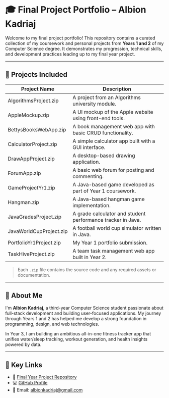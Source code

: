 # 🎓 Final Project Portfolio – Albion Kadriaj

Welcome to my final project portfolio! This repository contains a curated collection of my coursework and personal projects from **Years 1 and 2** of my Computer Science degree. It demonstrates my progression, technical skills, and development practices leading up to my final year project.

---

## 📁 Projects Included

| Project Name              | Description                                |
|---------------------------|--------------------------------------------|
| AlgorithmsProject.zip      | A project from an Algorithms university module. |
| AppleMockup.zip            | A UI mockup of the Apple website using front-end tools. |
| BettysBooksWebApp.zip      | A book management web app with basic CRUD functionality. |
| CalculatorProject.zip      | A simple calculator app built with a GUI interface. |
| DrawAppProject.zip         | A desktop-based drawing application. |
| ForumApp.zip               | A basic web forum for posting and commenting. |
| GameProjectYr1.zip         | A Java-based game developed as part of Year 1 coursework. |
| Hangman.zip                | A Java-based hangman game implementation. |
| JavaGradesProject.zip      | A grade calculator and student performance tracker in Java. |
| JavaWorldCupProject.zip    | A football world cup simulator written in Java. |
| PortfolioYr1Project.zip    | My Year 1 portfolio submission. |
| TaskHiveProject.zip        | A team task management web app built in Year 2. |

> Each `.zip` file contains the source code and any required assets or documentation.

---

## 💼 About Me

I'm **Albion Kadriaj**, a third-year Computer Science student passionate about full-stack development and building user-focused applications. My journey through Years 1 and 2 has helped me develop a strong foundation in programming, design, and web technologies.

In Year 3, I am building an ambitious all-in-one fitness tracker app that unifies water/sleep tracking, workout generation, and health insights powered by data.

---

## 🔗 Key Links

- 📌 [Final Year Project Repository](https://github.com/albngo/fitness-tracker-app)
- 💻 [GitHub Profile](https://github.com/albngo)
- 📧 Email: albionkadriaj@gmail.com
